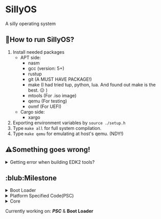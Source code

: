# SillyOS
A silly operating system

## :running:How to run SillyOS?
1. Install needed packages
    * APT side:
        * nasm
        * gcc (version: 5+)
        * rustup
        * git (A MUST HAVE PACKAGE!)
        * make (I had tried tup, python, lua. And found out make is the best. :expressionless: )
        * mtools (For .iso image)
        * qemu (For testing)
        * ovmf (For UEFI)
    * Cargo side:
        * xargo
2. Exporting environment variables by ```source ./setup.h```
3. Type ``` make all ``` for full system compilation. 
4. Type ``` make qemu ``` for emulating at host's qemu. (NDY!)
 

## :warning:Something goes wrong!
<details>
<summary>Getting error when building EDK2 tools?</summary>
<p>If you received errors like: 

```bash
In file included from ../Include/Common/UefiBaseTypes.h:19:0,
                 from GenSec.c:20:
    /*
        A lot of details here... Gonna skip it anyway.
        The following error told us why its failed.
        |   |   |   |   |   |   |   |   |
        v   v   v   v   v   v   v   v   v
    */
cc1: all warnings being treated as errors
../Makefiles/footer.makefile:27: recipe for target 'GenSec.o' failed
make[2]: *** [GenSec.o] Error 1
```

* Go patch your edk2 Makefile with:
```bash
$ patch  /<path of your edk2 dir>/BaseTools/Source/C/Makefiles/headers.makefile\
./Stuff/edk2_fix.patch
```
</p>
</details>

## :blub:Milestone
<!--Boot loader-->
<details>
<summary>Boot Loader</summary>
<p>
    -   [x] Get the boot loader prints something<br>
    -   [x] Change video mode<br>
    -   [x] Get memory map<br>
    -   [x] Loading Kernel to RAM<br>
    -   [ ] Fetch ACPI tables
    -   [ ] Pass control to Kernel with packed info.<br>
    -   [ ] Loading and install mods<br>
</p>
</details>
<!--PSC contents-->
<details>
<summary>Platform Specified Code(PSC)</summary>
<p>
    -   [ ] 
</p>
</details>
<!--Core-->
<details>
<summary>Core</summary>
<p>
    -   [ ]
</p>
</details>

Currently working on: ___PSC___ & __Boot Loader__